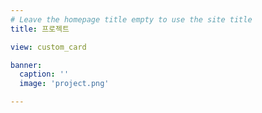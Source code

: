 ```yaml
---
# Leave the homepage title empty to use the site title
title: 프로젝트

view: custom_card

banner:
  caption: ''
  image: 'project.png'

---
```

